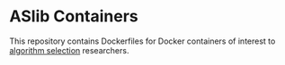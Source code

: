 # ASlib Containers
This repository contains Dockerfiles for Docker containers of interest to [algorithm selection](https://www.coseal.net/algorithm-selection/) researchers. 
